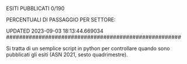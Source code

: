 ESITI PUBBLICATI 0/190 

PERCENTUALI DI PASSAGGIO PER SETTORE:

UPDATED 2023-09-03 18:13:44.669034
###################################################### 

Si tratta di un semplice script in python per controllare quando sono pubblicati gli esiti (ASN 2021, sesto quadrimestre).

